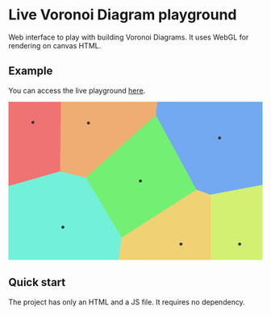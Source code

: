 # Live Voronoi Diagram playground

Web interface to play with building Voronoi Diagrams. It uses WebGL for rendering on canvas HTML.

## Example

You can access the live playground [here](https://fmosbacher.github.io/voronoi).

![Voronoi Diagram example](https://github.com/fmosbacher/voronoi/blob/main/example.png)

## Quick start

The project has only an HTML and a JS file. It requires no dependency.
